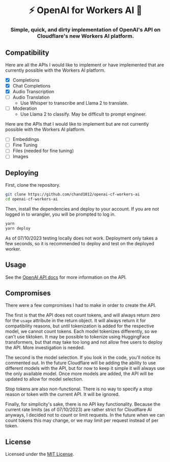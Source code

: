 # <h1 align="center">⚡️ OpenAI for Workers AI 🧠</h1>

### <p align="center">Simple, quick, and dirty implementation of OpenAI's API on Cloudflare's new Workers AI platform.</p>

## Compatibility

Here are all the APIs I would like to implement or have implemented that are currently possible with the Workers AI platform.

* [x] Completions
* [x] Chat Completions
* [x] Audio Transcription
* [ ] Audio Translation
  + Use Whisper to transcribe and Llama 2 to translate.
* [ ] Moderation
  + Use Llama 2 to classify. May be difficult to prompt engineer.

Here are the APIs that I would like to implement but are not currently possible with the Workers AI platform.

* [ ] Embeddings
* [ ] Fine Tuning
* [ ] Files (needed for fine tuning)
* [ ] Images

## Deploying

First, clone the repository.

```bash
git clone https://github.com/chand1012/openai-cf-workers-ai
cd openai-cf-workers-ai
```

Then, install the dependencies and deploy to your account. If you are not logged in to wrangler, you will be prompted to log in.

```bash
yarn
yarn deploy
```

As of 07/10/2023 testing locally does not work. Deployment only takes a few seconds, so it is recommended to deploy and test on the deployed worker.

## Usage

See the [OpenAI API docs](https://platform.openai.com/docs/api-reference/introduction) for more information on the API.

## Compromises

There were a few compromises I had to make in order to create the API.

The first is that the API does not count tokens, and will always return zero for the `usage` attribute in the return object. It will always return it for compatibility reasons, but until tokenization is added for the respective model, we cannot count tokens. Each model tokenizes differently, so we can't use tiktoken. It may be possible to tokenize using HuggingFace transformers, but that may take too long and not allow free users to deploy the API. More investigation is needed.

The second is the model selection. If you look in the code, you'll notice its commented out. In the future Cloudflare will be adding the ability to use different models with the API, but for now to keep it simple it will always use the only available model. Once more models are added, the API will be updated to allow for model selection.

Stop tokens are also non-functional. There is no way to specify a stop reason or token with the current API. It will be ignored.

Finally, for simplicity's sake, there is no API key functionality. Because the current rate limits (as of 07/10/2023) are rather strict for Cloudflare AI anyways, I decided not to count or limit requests. In the future when we can count tokens this may change, or we may limit per request instead of per token.

## License

Licensed under the [MIT License](LICENSE).
